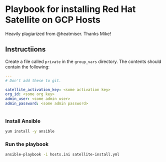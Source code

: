 # Playbook for installing Red Hat Satellite on GCP Hosts

Heavily plagiarized from @heatmiser. Thanks Mike!

## Instructiions

Create a file called `private` in the `group_vars` directory. The contents should contain the following:

```yaml
---
# Don't add these to git.

satellite_activation_key: <some activation key>
org_id: <some org key>
admin_user: <some admin user>
admin_password: <some admin password>
 
```

### Install Ansible

```bash
yum install -y ansible
```

### Run the playbook

```bash
ansible-playbook -i hosts.ini satellite-install.yml
```
